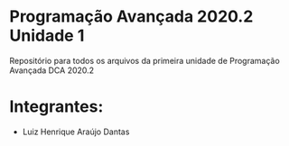 # Programação Avançada 2020.2 Unidade 1

Repositório para todos os arquivos da primeira unidade de Programação Avançada DCA 2020.2

# Integrantes:
 - Luiz Henrique Araújo Dantas
